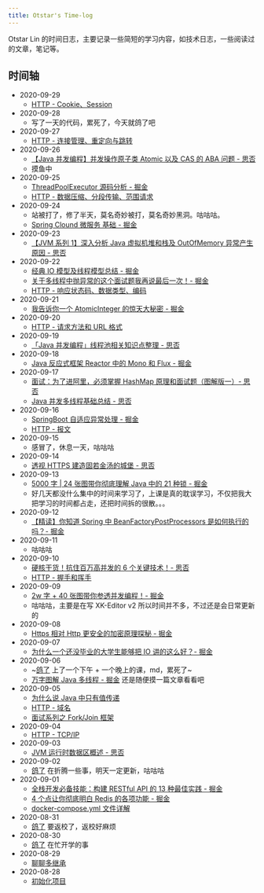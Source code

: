 ```yaml
---
title: Otstar's Time-log
---
```


Otstar Lin 的时间日志，主要记录一些简短的学习内容，如技术日志，一些阅读过的文章，笔记等。

## 时间轴

- 2020-09-29
  - [HTTP - Cookie、Session](http/cookie-session.md)
- 2020-09-28
  - 写了一天的代码，累死了，今天就鸽了吧
- 2020-09-27
  - [HTTP - 连接管理、重定向与跳转](http/连接管理-重定向与跳转.md)
- 2020-09-26
  - [【Java 并发编程】并发操作原子类 Atomic 以及 CAS 的 ABA 问题 - 思否](https://segmentfault.com/a/1190000025131009)
  - 摸鱼中
- 2020-09-25
  - [ThreadPoolExecutor 源码分析 - 掘金](https://juejin.im/post/6875618220984926216)
  - [HTTP - 数据压缩、分段传输、范围请求](http/数据压缩-分段传输-范围请求.md)
- 2020-09-24
  - 站被打了，修了半天，莫名奇妙被打，莫名奇妙黑洞。咕咕咕。
  - [Spring Clound 微服务 基础 - 掘金](https://juejin.im/post/6875871088706846727)
- 2020-09-23
  - [【JVM 系列 1】深入分析 Java 虚拟机堆和栈及 OutOfMemory 异常产生原因 - 思否](https://segmentfault.com/a/1190000024548673)
- 2020-09-22
  - [经典 IO 模型及线程模型总结 - 掘金](https://juejin.im/post/6874898561985839118)
  - [关于多线程中抛异常的这个面试题我再说最后一次！- 掘金](https://juejin.im/post/6874798300130721806)
  - [HTTP - 响应状态码、数据类型、编码](http/响应状态码-数据类型-编码.md)
- 2020-09-21
  - [我告诉你一个 AtomicInteger 的惊天大秘密 - 掘金](https://juejin.im/post/6874705527473963015)
- 2020-09-20
  - [HTTP - 请求方法和 URL 格式](http/请求方法-URL格式.md)
- 2020-09-19
  - [「Java 并发编程」线程池相关知识点整理 - 思否](https://segmentfault.com/a/1190000024516702)
- 2020-09-18
  - [Java 反应式框架 Reactor 中的 Mono 和 Flux - 掘金](https://juejin.im/post/6873475421388832782)
- 2020-09-17
  - [面试：为了进阿里，必须掌握 HashMap 原理和面试题（图解版一）- 思否](https://segmentfault.com/a/1190000024485062)
  - [Java 并发多线程基础总结 - 思否](https://segmentfault.com/a/1190000024480215)
- 2020-09-16
  - [SpringBoot 自适应异常处理 - 掘金](https://juejin.im/post/6872596588733153294)
  - [HTTP - 报文](http/报文.md)
- 2020-09-15
  - 感冒了，休息一天，咕咕咕
- 2020-09-14
  - [透视 HTTPS 建造固若金汤的城堡 - 思否](https://segmentfault.com/a/1190000024454980)
- 2020-09-13
  - [5000 字 | 24 张图带你彻底理解 Java 中的 21 种锁 - 掘金](https://juejin.im/post/6867922895536914446)
  - 好几天都没什么集中的时间来学习了，上课是真的耽误学习，不仅把我大把学习的时间都占走，还把时间拆的很散。。。
- 2020-09-12
  - [【精读】你知道 Spring 中 BeanFactoryPostProcessors 是如何执行的吗？- 掘金](https://juejin.im/post/6871022521785942023)
- 2020-09-11
  - 咕咕咕
- 2020-09-10
  - [硬核干货！抗住百万高并发的 6 个关键技术！- 思否](https://segmentfault.com/a/1190000023956701)
  - [HTTP - 握手和挥手](http/握手和挥手.md)
- 2020-09-09
  - [2w 字 + 40 张图带你参透并发编程！- 掘金](https://juejin.im/post/6862464169158344717)
  - 咕咕咕，主要是在写 XK-Editor v2 所以时间并不多，不过还是会日常更新的
- 2020-09-08
  - [Https 相对 Http 更安全的加密原理探秘 - 掘金](https://juejin.im/post/6869644421491589128)
- 2020-09-07
  - [为什么一个还没毕业的大学生能够把 IO 讲的这么好？- 掘金](https://juejin.im/post/6869537077122301965)
- 2020-09-06
  - ~[鸽了](https://baike.baidu.com/item/鸽了/23632502) 上了一个下午 + 一个晚上的课，md，累死了~
  - [万字图解 Java 多线程 - 掘金](https://juejin.im/post/6869209048105877518) 还是随便摸一篇文章看看吧
- 2020-09-05
  - [为什么说 Java 中只有值传递](https://hollischuang.github.io/toBeTopJavaer/#/basics/object-oriented/why-pass-by-reference)
  - [HTTP - 域名](http/域名.md)
  - [面试系列之 Fork/Join 框架](https://juejin.im/post/6868513483294523405)
- 2020-09-04
  - [HTTP - TCP/IP](http/tcp-ip.md)
- 2020-09-03
  - [JVM 运行时数据区概述 - 思否](https://segmentfault.com/a/1190000023859912)
- 2020-09-02
  - [鸽了](https://baike.baidu.com/item/鸽了/23632502) 在折腾一些事，明天一定更新，咕咕咕
- 2020-09-01
  - [全栈开发必备技能：构建 RESTful API 的 13 种最佳实践 - 掘金](https://juejin.im/post/6866414204715597831)
  - [4 个点让你彻底明白 Redis 的各项功能 - 掘金](https://juejin.im/post/6867075985813012494)
  - [docker-compose.yml 文件详解](docker/docker-compose.yml%20文件详解.md)
- 2020-08-31
  - [鸽了](https://baike.baidu.com/item/鸽了/23632502) 要返校了，返校好麻烦
- 2020-08-30
  - [鸽了](https://baike.baidu.com/item/鸽了/23632502) 在忙开学的事
- 2020-08-29
  - [聊聊多继承](common/聊聊多继承.md)
- 2020-08-28
  - [初始化项目](https://github.com/syfxlin/time-log)
